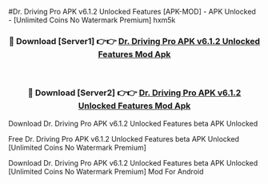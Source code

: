 #Dr. Driving Pro APK v6.1.2 Unlocked Features [APK-MOD] - APK Unlocked - [Unlimited Coins No Watermark Premium] hxm5k



<div align="center">

<h3>🔴 Download [Server1] 👉👉 <a href="https://momento.my/?title=Dr._Driving_Pro_APK_v6.1.2_Unlocked_Features">Dr. Driving Pro APK v6.1.2 Unlocked Features Mod Apk</a></h3><br>

<h3>🔴 Download [Server2] 👉👉 <a href="https://momento.my/?title=Dr._Driving_Pro_APK_v6.1.2_Unlocked_Features">Dr. Driving Pro APK v6.1.2 Unlocked Features Mod Apk</a></h3>
</div>



Download Dr. Driving Pro APK v6.1.2 Unlocked Features beta APK Unlocked

Free Dr. Driving Pro APK v6.1.2 Unlocked Features beta APK Unlocked [Unlimited Coins No Watermark Premium]

Download Dr. Driving Pro APK v6.1.2 Unlocked Features beta APK Unlocked [Unlimited Coins No Watermark Premium] Mod For Android
